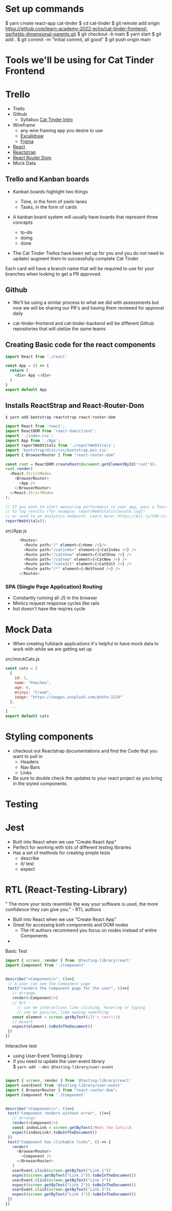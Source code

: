 # Set up commands 
$ yarn create react-app cat-tinder
$ cd cat-tinder
$ git remote add origin https://github.com/learn-academy-2022-echo/cat-tinder-frontend-garfields-dimensional-parents.git
$ git checkout -b main
$ yarn start
$ git add .
$ git commit -m "Initial commit, all good"
$ git push origin main

# Tools we'll be using for Cat Tinder Frontend

# Trello
  - Trello
  - Github
    - Syllabus [Cat Tinder Intro](https://github.com/learn-academy-2022-echo/Syllabus/blob/main/cat-tinder/frontend/intro.md)
  - Wireframe
    - any wire framing app you desire to use
    - [Excalidraw](https://excalidraw.com/)
    - [Figma](https://www.figma.com/)
  - [React](https://reactjs.org/)
  - [Reactstrap](https://reactstrap.github.io/)
  - [React Router Dom](https://v5.reactrouter.com/web/api/BrowserRouter)
  - Mock Data

##  Trello and Kanban boards

- Kanban boards highlight two things  
    - Time, in the form of swim lanes  
    - Tasks, in the form of cards  

- A kanban board system will usually have boards that represent three concepts  
    - to-do   
    - doing  
    - done  
- The Cat Tinder Trellos have been set up for you and you do not need to update/ augment them to successfully complete Cat Tinder

Each card will have a branch name that will be required to use for your branches when looking to get a PR approved. 


## Github
- We'll be using a similar process to what we did with assessments but now we will be sharing our PR's and having them reviewed for approval daily

- cat-tinder-frontend and cat-tinder-backend will be different Github repositories that will utelize the same teams


## Creating Basic code for the react components 

```javascript
import React from './react'

const App = () => {
  return (
    <div> App </div>
  )
}
export default App
```


## Installs ReactStrap and React-Router-Dom
`$ yarn add bootstrap reactstrap react-router-dom`

```javascript
import React from 'react';
import ReactDOM from 'react-dom/client';
import './index.css';
import App from './App';
import reportWebVitals from './reportWebVitals';
import 'bootstrap/dist/css/bootstrap.min.css'
import { BrowserRouter } from "react-router-dom"

const root = ReactDOM.createRoot(document.getElementById('root'));
root.render(
  <React.StrictMode>
    <BrowserRouter>
      <App />
    </BrowserRouter>
  </React.StrictMode>
);

// If you want to start measuring performance in your app, pass a function
// to log results (for example: reportWebVitals(console.log))
// or send to an analytics endpoint. Learn more: https://bit.ly/CRA-vitals
reportWebVitals();
```

src/App.js
```javascript
      <Routes>
        <Route path="/" element={<Home />}/>
        <Route path="/catindex" element={<CatIndex />} />
        <Route path="/catshow" element={<CatShow />} />
        <Route path="/catnew" element={<CatNew />} />
        <Route path="/catedit" element={<CatEdit />} />
        <Route path="/*" element={<NotFound />} />
      </Routes>
```
### SPA (Single Page Application) Routing
 - Constantly running all JS in the browser
 - Mimics request response cycles like rails
  - but doesn't have the req/res cycle

# Mock Data
- When creating fullstack applications it's helpful to have mock data to work with while we are getting set up 

src/mockCats.js
```javascript
const cats = [
  {
    id: 1,
    name: "Peaches",
    age: 6,
    enjoys: "Cream",
    image: "https://images.unsplash.com/photo-1529"
  },
  ...
]
export default cats
```

# Styling components 
- checkout out Reactstrap documentations and find the Code that you want to pull in
  - Headers
  - Nav Bars
  - Links
- Be sure to double check the updates to your react project as you bring in the styled components. 


# Testing 

# Jest
  - Built into React when we use "Create React App"
  - Perfect for working with lots of different testing libraries 
  - Has a set of methods for creating simple tests
    - describe
    - it/ test
    - expect
  


# RTL (React-Testing-Library)  
" The more your tests resemble the way your software is used, the more confidence they can give you." - RTL authors

- Built into React when we use "Create React App"
- Great for accessing both components and DOM nodes
  - The rtl authors recommend you focus on nodes instead of entire Components
-  


Basic Test
 ```javascript
import { screen, render } from '@testing-library/react'
import Component from './Component'


describe("<Component/>", ()=>{
  // A user can see the Component page
  test("renders the Component page for the user", ()=>{
    // Arrange
    render(<Component/>)
    // Act - 
      // can be interactions like clicking, hovering or typing
      // can be passive, like seeing something
    const element = screen.getByText(/It's text!/i)
    // Assert
    expect(element).toBeInTheDocument()
  })
})
```

Interactive test
  - using User-Event Testing Library
  - If you need to update the user-event library   
    $ `yarn add --dev @testing-library/user-event`
    
 ```javascript

import { screen, render } from '@testing-library/react'
import userEvent from '@testing-library/user-event'
import { BrowserRouter } from "react-router-dom";
import Component from './Component'


describe("<Component/>", ()=>{
  test("Component renders without error", ()=>{
    // Arrange
    render(<Component/>)
    const indexLink = screen.getByText(/Meet the Cats/i)
    expect(indexLink).toBeInTheDocument()
  })
  test("Component has clickable links", () => {
    render(
      <BrowserRouter>
        <Component />
      </BrowserRouter>
    )
    userEvent.click(screen.getByText("Link 1"))
    expect(screen.getByText("Link 1")).toBeInTheDocument()
    userEvent.click(screen.getByText("Link 2"))
    expect(screen.getByText("Link 2")).toBeInTheDocument()
    userEvent.click(screen.getByText("Link 3"))
    expect(screen.getByText("Link 3")).toBeInTheDocument()
  })
})